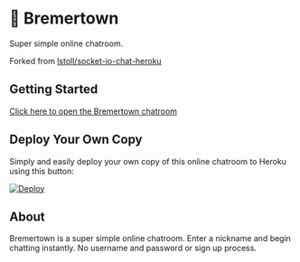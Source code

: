 # 💬 Bremertown  

Super simple online chatroom.  

Forked from [lstoll/socket-io-chat-heroku](https://github.com/lstoll/socket-io-chat-heroku)  

## Getting Started  

[Click here to open the Bremertown chatroom](http://www.bremertown.com)  

## Deploy Your Own Copy  

Simply and easily deploy your own copy of this online chatroom to Heroku using this button:  

[![Deploy](https://www.herokucdn.com/deploy/button.svg)](https://heroku.com/deploy)  

## About  

Bremertown is a super simple online chatroom. Enter a nickname and begin chatting instantly. No username and password or sign up process.  

